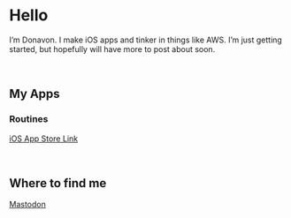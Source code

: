 <h1>Hello</h1>
<p>I’m Donavon. I make iOS apps and tinker in things like AWS. I’m just getting started, but hopefully will have more to post about soon.</p>
<br>
<h2>My Apps</h2>
<h3>Routines</h3>
<p>	<a href="https://itunes.apple.com/us/app/routines-daily-task-manager/id1440566972?mt=8" target="_blank">iOS App Store Link</a></p>
<br>
<h2>Where to find me</h2>
<p>	<a rel="me" href="https://mastodon.technology/@donavon" target="_blank">Mastodon</a></p>
